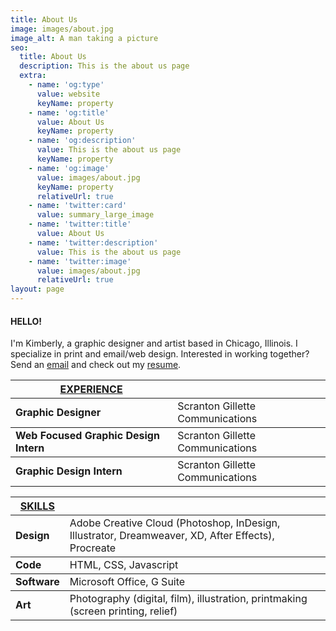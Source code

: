 ```yaml
---
title: About Us
image: images/about.jpg
image_alt: A man taking a picture
seo:
  title: About Us
  description: This is the about us page
  extra:
    - name: 'og:type'
      value: website
      keyName: property
    - name: 'og:title'
      value: About Us
      keyName: property
    - name: 'og:description'
      value: This is the about us page
      keyName: property
    - name: 'og:image'
      value: images/about.jpg
      keyName: property
      relativeUrl: true
    - name: 'twitter:card'
      value: summary_large_image
    - name: 'twitter:title'
      value: About Us
    - name: 'twitter:description'
      value: This is the about us page
    - name: 'twitter:image'
      value: images/about.jpg
      relativeUrl: true
layout: page
---
```

#### HELLO!

I'm Kimberly, a graphic designer and artist based in Chicago, Illinois. I specialize in print and email/web design. Interested in working together? Send an [email](mailto:kpellikan@gmail.com) and check out my [resume](https://drive.google.com/file/d/1VM-9NWubTgoRr6ZJbJ1Ppfha3JVO304v/view?usp=sharing).

<table>
    <thead>
    <tr>
      <th><u>EXPERIENCE</u></th>
      <th>&nbsp;</th>
    </tr>
  </thead>
  <tbody>
    <tr>
      <td><strong>Graphic Designer</strong></td>
      <td>Scranton Gillette Communications</td>
    </tr>
  </tbody>
  <tbody>
    <tr>
      <td><strong>Web Focused Graphic Design Intern</strong></td>
      <td>Scranton Gillette Communications</td>
    </tr>
  </tbody>
  <tbody>
    <tr>
      <td><strong>Graphic Design Intern</strong></td>
      <td>Scranton Gillette Communications</td>
    </tr>
  </tbody>
  </table>
<table>
    <thead>
    <tr>
      <th><u>SKILLS</u></th>
      <th>&nbsp;</th>
    </tr>
  </thead>
  <tbody>
    <tr>
      <td><strong>Design</strong></td>
      <td>Adobe Creative Cloud (Photoshop, InDesign, Illustrator, Dreamweaver, XD, After Effects), Procreate</td>
    </tr>
  </tbody>
  <tbody>
    <tr>
      <td><strong>Code</strong></td>
      <td>HTML, CSS, Javascript</td>
    </tr>
  </tbody>
  <tbody>
    <tr>
      <td><strong>Software</strong></td>
      <td>Microsoft Office, G Suite</td>
    </tr>
  </tbody>
    <tbody>
    <tr>
      <td><strong>Art</strong></td>
      <td>Photography (digital, film), illustration, printmaking (screen printing, relief)</td>
    </tr>
  </tbody>
  </table>
